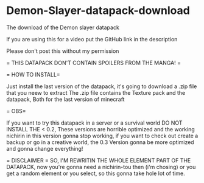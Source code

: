 # Demon-Slayer-datapack-download
The download of the Demon slayer datapack

If you are using this for a video put the GitHub link in the description

Please don't post this without my permission


=   THIS DATAPACK DON'T CONTAIN SPOILERS FROM THE MANGA!    =

= HOW TO INSTALL=

Just install the last version of the datapack, it's going to download a .zip file that you neew to extract
The .zip file contains the Texture pack and the datapack, Both for the last version of minecraft

= OBS=

If you want to try this datapack in a server or a survival world DO NOT INSTALL THE < 0.2, These versions are horrible optimized and the working nichirin in this version gonna stop working, if you want to check out create a backup or go in a creative world, the 0.3 Version gonna be more optimized and gonna change everything!

= DISCLAIMER =
SO, I'M REWRITIN THE WHOLE ELEMENT PART OF THE DATAPACK, now you're gonna need a nichirin-tou then (i'm chosing) or you get a random element or you select, so this gonna take hole lot of time.
